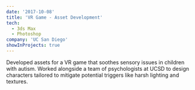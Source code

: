 ```yaml
---
date: '2017-10-08'
title: 'VR Game - Asset Development'
tech:
  - 3ds Max
  - Photoshop
company: 'UC San Diego'
showInProjects: true
---
```


Developed assets for a VR game that soothes sensory issues in children with autism. Worked alongside a team of psychologists at UCSD to design characters tailored to mitigate potential triggers like harsh lighting and textures. 

